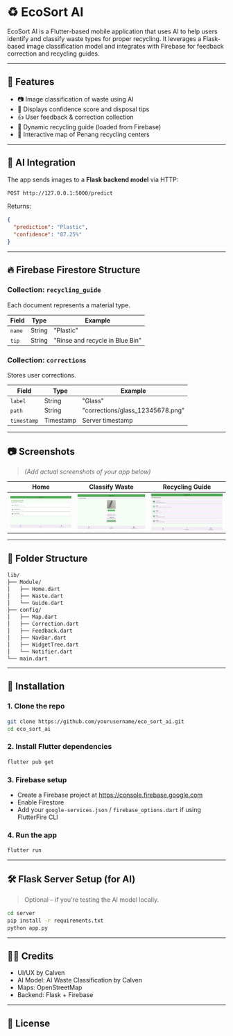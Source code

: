 # ♻️ EcoSort AI

EcoSort AI is a Flutter-based mobile application that uses AI to help users identify and classify waste types for proper recycling. It leverages a Flask-based image classification model and integrates with Firebase for feedback correction and recycling guides.

---

## 📱 Features

- 📷 Image classification of waste using AI
- 🎯 Displays confidence score and disposal tips
- 👍 User feedback & correction collection
- 🔁 Dynamic recycling guide (loaded from Firebase)
- 📍 Interactive map of Penang recycling centers

---

## 🧠 AI Integration

The app sends images to a **Flask backend model** via HTTP:

```bash
POST http://127.0.0.1:5000/predict
```

Returns:
```json
{
  "prediction": "Plastic",
  "confidence": "87.25%"
}
```

---

## 🔥 Firebase Firestore Structure

### Collection: `recycling_guide`
Each document represents a material type.

| Field       | Type   | Example                        |
|-------------|--------|--------------------------------|
| `name`      | String | "Plastic"                      |
| `tip`       | String | "Rinse and recycle in Blue Bin"|

### Collection: `corrections`
Stores user corrections.

| Field     | Type   | Example                                |
|-----------|--------|----------------------------------------|
| `label`   | String | "Glass"                                |
| `path`    | String | "corrections/glass_12345678.png"       |
| `timestamp`| Timestamp | Server timestamp                 |

---

## 📷 Screenshots

> *(Add actual screenshots of your app below)*

| Home | Classify Waste | Recycling Guide |
|------|----------------|-----------------|
| ![](assets/screenshots/home.png) | ![](assets/screenshots/waste.png) | ![](assets/screenshots/guide.png) |

---

## 📁 Folder Structure

```
lib/
├── Module/
│   ├── Home.dart
│   ├── Waste.dart
│   └── Guide.dart
├── config/
│   ├── Map.dart
│   ├── Correction.dart
│   ├── Feedback.dart
│   ├── NavBar.dart
│   ├── WidgetTree.dart
│   └── Notifier.dart
└── main.dart
```

---

## 🚀 Installation

### 1. Clone the repo

```bash
git clone https://github.com/yourusername/eco_sort_ai.git
cd eco_sort_ai
```

### 2. Install Flutter dependencies

```bash
flutter pub get
```

### 3. Firebase setup

- Create a Firebase project at https://console.firebase.google.com
- Enable Firestore
- Add your `google-services.json` / `firebase_options.dart` if using FlutterFire CLI

### 4. Run the app

```bash
flutter run
```

---

## 🛠️ Flask Server Setup (for AI)

> Optional – if you're testing the AI model locally.

```bash
cd server
pip install -r requirements.txt
python app.py
```

---

## 🧑‍💻 Credits

- UI/UX by Calven
- AI Model: AI Waste Classification by Calven
- Maps: OpenStreetMap
- Backend: Flask + Firebase

---

## 📄 License


